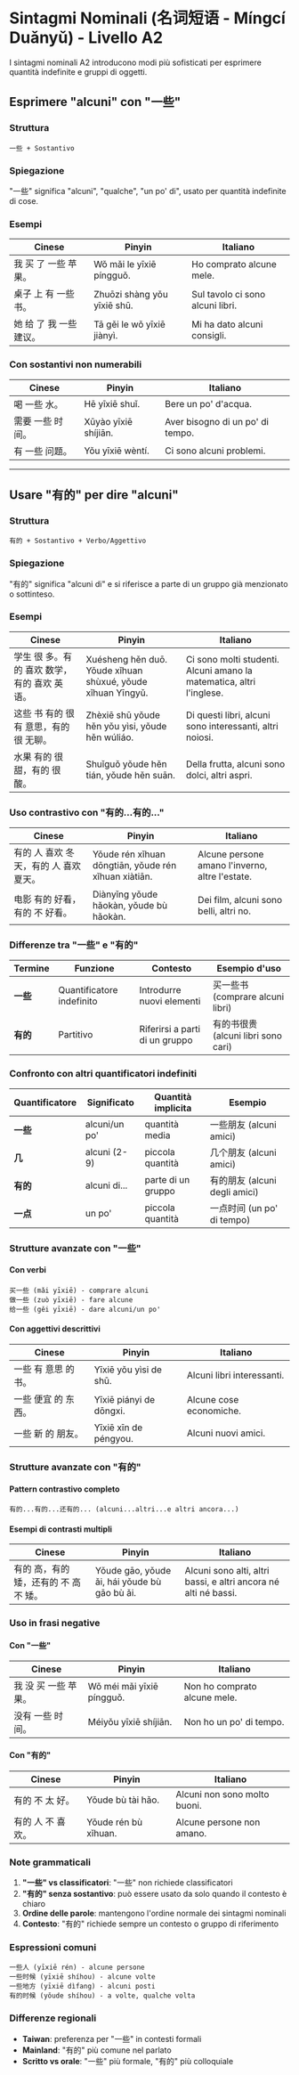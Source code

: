 # Sintagmi Nominali (名词短语 - Míngcí Duǎnyǔ) - Livello A2

I sintagmi nominali A2 introducono modi più sofisticati per esprimere quantità indefinite e gruppi di oggetti.

## Esprimere "alcuni" con "一些"

### Struttura

```text
一些 + Sostantivo
```

### Spiegazione

"一些" significa "alcuni", "qualche", "un po' di", usato per quantità indefinite di cose.

### Esempi

| Cinese | Pinyin | Italiano |
| -------- | -------- | ---------- |
| 我 买 了 一些 苹果。 | Wǒ mǎi le yīxiē píngguǒ. | Ho comprato alcune mele. |
| 桌子 上 有 一些 书。 | Zhuōzi shàng yǒu yīxiē shū. | Sul tavolo ci sono alcuni libri. |
| 她 给 了 我 一些 建议。 | Tā gěi le wǒ yīxiē jiànyì. | Mi ha dato alcuni consigli. |

### Con sostantivi non numerabili

| Cinese | Pinyin | Italiano |
| -------- | -------- | ---------- |
| 喝 一些 水。 | Hē yīxiē shuǐ. | Bere un po' d'acqua. |
| 需要 一些 时间。 | Xūyào yīxiē shíjiān. | Aver bisogno di un po' di tempo. |
| 有 一些 问题。 | Yǒu yīxiē wèntí. | Ci sono alcuni problemi. |

---

## Usare "有的" per dire "alcuni"

### Struttura

```text
有的 + Sostantivo + Verbo/Aggettivo
```

### Spiegazione

"有的" significa "alcuni di" e si riferisce a parte di un gruppo già menzionato o sottinteso.

### Esempi

| Cinese | Pinyin | Italiano |
| -------- | -------- | ---------- |
| 学生 很 多。有的 喜欢 数学，有的 喜欢 英语。 | Xuésheng hěn duō. Yǒude xǐhuan shùxué, yǒude xǐhuan Yīngyǔ. | Ci sono molti studenti. Alcuni amano la matematica, altri l'inglese. |
| 这些 书 有的 很 有 意思，有的 很 无聊。 | Zhèxiē shū yǒude hěn yǒu yìsi, yǒude hěn wúliáo. | Di questi libri, alcuni sono interessanti, altri noiosi. |
| 水果 有的 很 甜，有的 很 酸。 | Shuǐguǒ yǒude hěn tián, yǒude hěn suān. | Della frutta, alcuni sono dolci, altri aspri. |

### Uso contrastivo con "有的...有的..."

| Cinese | Pinyin | Italiano |
| -------- | -------- | ---------- |
| 有的 人 喜欢 冬天，有的 人 喜欢 夏天。 | Yǒude rén xǐhuan dōngtiān, yǒude rén xǐhuan xiàtiān. | Alcune persone amano l'inverno, altre l'estate. |
| 电影 有的 好看，有的 不 好看。 | Diànyǐng yǒude hǎokàn, yǒude bù hǎokàn. | Dei film, alcuni sono belli, altri no. |

### Differenze tra "一些" e "有的"

| Termine | Funzione | Contesto | Esempio d'uso |
| --------- | ---------- | ---------- | --------------- |
| **一些** | Quantificatore indefinito | Introdurre nuovi elementi | 买一些书 (comprare alcuni libri) |
| **有的** | Partitivo | Riferirsi a parti di un gruppo | 有的书很贵 (alcuni libri sono cari) |

### Confronto con altri quantificatori indefiniti

| Quantificatore | Significato | Quantità implicita | Esempio |
| ---------------- | ------------- | ------------------- | --------- |
| **一些** | alcuni/un po' | quantità media | 一些朋友 (alcuni amici) |
| **几** | alcuni (2-9) | piccola quantità | 几个朋友 (alcuni amici) |
| **有的** | alcuni di... | parte di un gruppo | 有的朋友 (alcuni degli amici) |
| **一点** | un po' | piccola quantità | 一点时间 (un po' di tempo) |

### Strutture avanzate con "一些"

#### Con verbi

```text
买一些 (mǎi yīxiē) - comprare alcuni
做一些 (zuò yīxiē) - fare alcune
给一些 (gěi yīxiē) - dare alcuni/un po'
```

#### Con aggettivi descrittivi

| Cinese | Pinyin | Italiano |
| -------- | -------- | ---------- |
| 一些 有 意思 的 书。 | Yīxiē yǒu yìsi de shū. | Alcuni libri interessanti. |
| 一些 便宜 的 东西。 | Yīxiē piányi de dōngxi. | Alcune cose economiche. |
| 一些 新 的 朋友。 | Yīxiē xīn de péngyou. | Alcuni nuovi amici. |

### Strutture avanzate con "有的"

#### Pattern contrastivo completo

```text
有的...有的...还有的... (alcuni...altri...e altri ancora...)
```

#### Esempi di contrasti multipli

| Cinese | Pinyin | Italiano |
| -------- | -------- | ---------- |
| 有的 高，有的 矮，还有的 不 高 不 矮。 | Yǒude gāo, yǒude ǎi, hái yǒude bù gāo bù ǎi. | Alcuni sono alti, altri bassi, e altri ancora né alti né bassi. |

### Uso in frasi negative

#### Con "一些"

| Cinese | Pinyin | Italiano |
| -------- | -------- | ---------- |
| 我 没 买 一些 苹果。 | Wǒ méi mǎi yīxiē píngguǒ. | Non ho comprato alcune mele. |
| 没有 一些 时间。 | Méiyǒu yīxiē shíjiān. | Non ho un po' di tempo. |

#### Con "有的"

| Cinese | Pinyin | Italiano |
| -------- | -------- | ---------- |
| 有的 不 太 好。 | Yǒude bù tài hǎo. | Alcuni non sono molto buoni. |
| 有的 人 不 喜欢。 | Yǒude rén bù xǐhuan. | Alcune persone non amano. |

### Note grammaticali

1. **"一些" vs classificatori**: "一些" non richiede classificatori
2. **"有的" senza sostantivo**: può essere usato da solo quando il contesto è chiaro
3. **Ordine delle parole**: mantengono l'ordine normale dei sintagmi nominali
4. **Contesto**: "有的" richiede sempre un contesto o gruppo di riferimento

### Espressioni comuni

```text
一些人 (yīxiē rén) - alcune persone
一些时候 (yīxiē shíhou) - alcune volte
一些地方 (yīxiē dìfang) - alcuni posti
有的时候 (yǒude shíhou) - a volte, qualche volta
```

### Differenze regionali

- **Taiwan**: preferenza per "一些" in contesti formali
- **Mainland**: "有的" più comune nel parlato
- **Scritto vs orale**: "一些" più formale, "有的" più colloquiale
